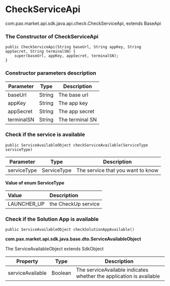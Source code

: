 # CheckServiceApi

com.pax.market.api.sdk.java.api.check.CheckServiceApi, extends BaseApi

### The Constructor of CheckServiceApi

```
public CheckServiceApi(String baseUrl, String appKey, String appSecret, String terminalSN) {
    super(baseUrl, appKey, appSecret, terminalSN);
}
```

### Constructor parameters description

| Parameter  | Type   | Description     |
| ---------- | ------ | --------------- |
| baseUrl    | String | The base url    |
| appKey     | String | The app key     |
| appSecret  | String | The app secret  |
| terminalSN | String | The terminal SN |

### Check if the service is available

```
public ServiceAvailableObject checkServiceAvailable(ServiceType serviceType)
```

| Parameter   | Type   | Description             |
| ----------- | ------ | ----------------------- |
| serviceType | ServiceType | The service that you want to know |

**Value of enum ServiceType**

| Value | Description |
|:---- |:----|
|LAUNCHER_UP|the CheckUp service|

### Check if the Solution App is available

```
public ServiceAvailableObject checkSolutionAppAvailable()
```

**com.pax.market.api.sdk.java.base.dto.ServiceAvailableObject**

The ServiceAvailableObject extends SdkObject

| Property         | Type    | Description                                                  |
| ---------------- | ------- | ------------------------------------------------------------ |
| serviceAvailable | Boolean | The serviceAvailable indicates whether the application is available |